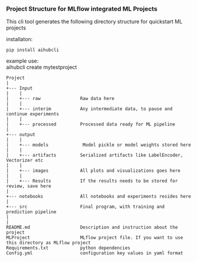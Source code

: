 ### Project Structure for MLflow integrated ML Projects

This cli tool generates the following directory structure for quickstart ML projects

installaton:  

    pip install aihubcli

example use:  
    aihubcli create mytestproject
    

    Project
    |
    +--- Input
    |    |
    |    +--- raw               Raw data here
    |    |
    |    +--- interim           Any intermediate data, to pause and continue experiments
    |    |
    |    +--- processed         Processed data ready for ML pipeline
    |
    +--- output
    |    |
    |    +--- models             Model pickle or model weights stored here
    |    |
    |    +--- artifacts         Serialized artifacts like LabelEncoder, Vectorizer etc
    |    |
    |    +--- images            All plots and visualizations goes here
    |    |
    |    +--- Results           If the results needs to be stored for review, save here
    |
    +--- notebooks              All notebooks and experiments resides here
    |
    +--- src                    Final program, with training and prediction pipeline
    |
    |
    README.md                   Description and instruction about the project
    MLProject                   MLflow project file. If you want to use this directory as MLflow project
    Requirements.txt            python dependencies
    Config.yml                  configuration key values in yaml format
 